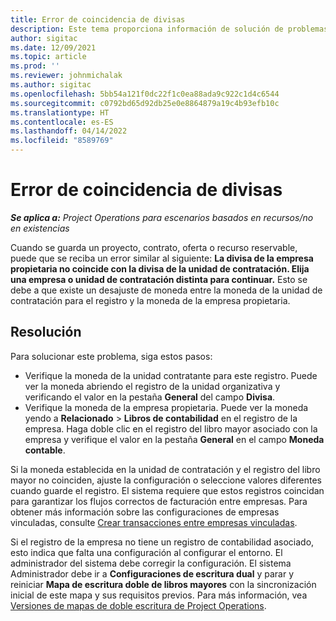 ```yaml
---
title: Error de coincidencia de divisas
description: Este tema proporciona información de solución de problemas sobre un error de discordancia de moneda que se produce al guardar tipos de registros específicos.
author: sigitac
ms.date: 12/09/2021
ms.topic: article
ms.prod: ''
ms.reviewer: johnmichalak
ms.author: sigitac
ms.openlocfilehash: 5bb54a121f0dc22f1c0ea88ada9c922c1d4c6544
ms.sourcegitcommit: c0792bd65d92db25e0e8864879a19c4b93efb10c
ms.translationtype: HT
ms.contentlocale: es-ES
ms.lasthandoff: 04/14/2022
ms.locfileid: "8589769"
---
```

# <a name="currency-mismatch-error"></a>Error de coincidencia de divisas 

_**Se aplica a:** Project Operations para escenarios basados en recursos/no en existencias_

Cuando se guarda un proyecto, contrato, oferta o recurso reservable, puede que se reciba un error similar al siguiente: **La divisa de la empresa propietaria no coincide con la divisa de la unidad de contratación. Elija una empresa o unidad de contratación distinta para continuar.** Esto se debe a que existe un desajuste de moneda entre la moneda de la unidad de contratación para el registro y la moneda de la empresa propietaria.


## <a name="resolution"></a>Resolución

Para solucionar este problema, siga estos pasos:
- Verifique la moneda de la unidad contratante para este registro. Puede ver la moneda abriendo el registro de la unidad organizativa y verificando el valor en la pestaña **General** del campo **Divisa**.
- Verifique la moneda de la empresa propietaria. Puede ver la moneda yendo a **Relacionado** > **Libros de contabilidad** en el registro de la empresa. Haga doble clic en el registro del libro mayor asociado con la empresa y verifique el valor en la pestaña **General** en el campo **Moneda contable**.

Si la moneda establecida en la unidad de contratación y el registro del libro mayor no coinciden, ajuste la configuración o seleccione valores diferentes cuando guarde el registro. El sistema requiere que estos registros coincidan para garantizar los flujos correctos de facturación entre empresas. Para obtener más información sobre las configuraciones de empresas vinculadas, consulte [Crear transacciones entre empresas vinculadas](../../project-accounting/create-intercompany-transactions.md).

Si el registro de la empresa no tiene un registro de contabilidad asociado, esto indica que falta una configuración al configurar el entorno. El administrador del sistema debe corregir la configuración. El sistema Administrador debe ir a **Configuraciones de escritura dual** y parar y reiniciar **Mapa de escritura doble de libros mayores** con la sincronización inicial de este mapa y sus requisitos previos. Para más información, vea [Versiones de mapas de doble escritura de Project Operations](../../environment/resource-dual-write-maps.md).
